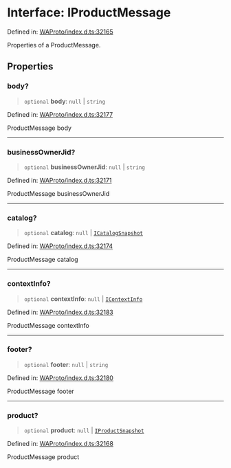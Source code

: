 # Interface: IProductMessage

Defined in: [WAProto/index.d.ts:32165](https://github.com/Fokusdotid/bail/blob/fcd0cec6f26de1fb545eb2e03fa5c63fbad99d3d/WAProto/index.d.ts#L32165)

Properties of a ProductMessage.

## Properties

### body?

> `optional` **body**: `null` \| `string`

Defined in: [WAProto/index.d.ts:32177](https://github.com/Fokusdotid/bail/blob/fcd0cec6f26de1fb545eb2e03fa5c63fbad99d3d/WAProto/index.d.ts#L32177)

ProductMessage body

***

### businessOwnerJid?

> `optional` **businessOwnerJid**: `null` \| `string`

Defined in: [WAProto/index.d.ts:32171](https://github.com/Fokusdotid/bail/blob/fcd0cec6f26de1fb545eb2e03fa5c63fbad99d3d/WAProto/index.d.ts#L32171)

ProductMessage businessOwnerJid

***

### catalog?

> `optional` **catalog**: `null` \| [`ICatalogSnapshot`](../namespaces/ProductMessage/interfaces/ICatalogSnapshot.md)

Defined in: [WAProto/index.d.ts:32174](https://github.com/Fokusdotid/bail/blob/fcd0cec6f26de1fb545eb2e03fa5c63fbad99d3d/WAProto/index.d.ts#L32174)

ProductMessage catalog

***

### contextInfo?

> `optional` **contextInfo**: `null` \| [`IContextInfo`](../../../interfaces/IContextInfo.md)

Defined in: [WAProto/index.d.ts:32183](https://github.com/Fokusdotid/bail/blob/fcd0cec6f26de1fb545eb2e03fa5c63fbad99d3d/WAProto/index.d.ts#L32183)

ProductMessage contextInfo

***

### footer?

> `optional` **footer**: `null` \| `string`

Defined in: [WAProto/index.d.ts:32180](https://github.com/Fokusdotid/bail/blob/fcd0cec6f26de1fb545eb2e03fa5c63fbad99d3d/WAProto/index.d.ts#L32180)

ProductMessage footer

***

### product?

> `optional` **product**: `null` \| [`IProductSnapshot`](../namespaces/ProductMessage/interfaces/IProductSnapshot.md)

Defined in: [WAProto/index.d.ts:32168](https://github.com/Fokusdotid/bail/blob/fcd0cec6f26de1fb545eb2e03fa5c63fbad99d3d/WAProto/index.d.ts#L32168)

ProductMessage product

